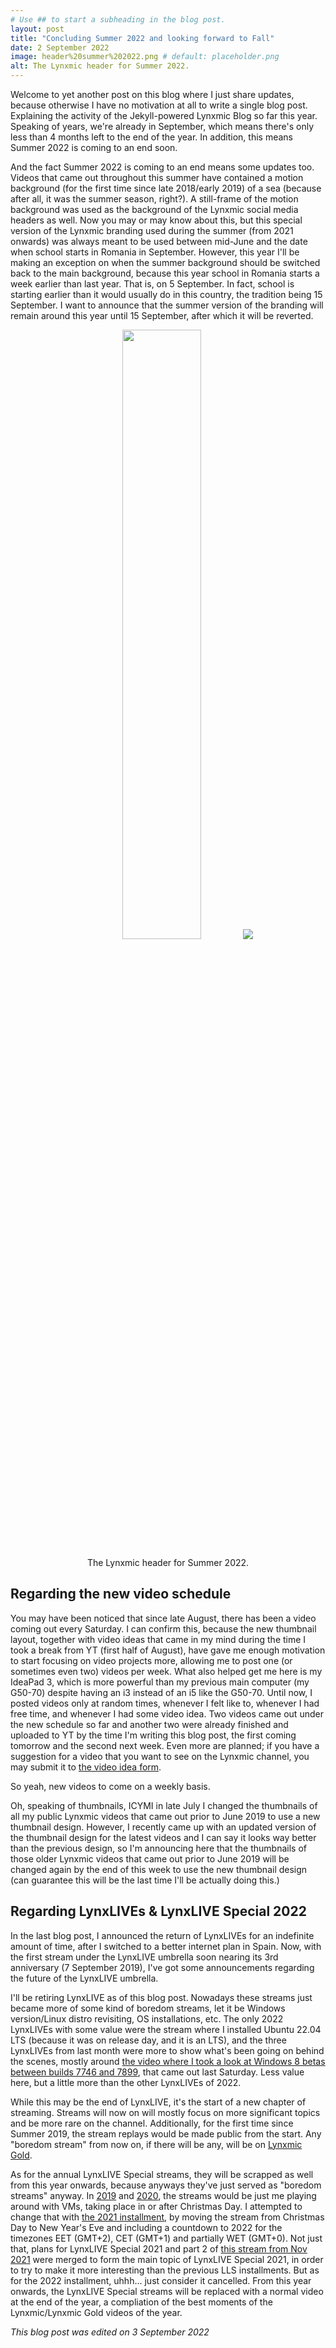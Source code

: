 ```yaml
---
# Use ## to start a subheading in the blog post.
layout: post
title: "Concluding Summer 2022 and looking forward to Fall"
date: 2 September 2022
image: header%20summer%202022.png # default: placeholder.png
alt: The Lynxmic header for Summer 2022.
---
```

Welcome to yet another post on this blog where I just share updates, because otherwise I have no motivation at all to write a single blog post. Explaining the activity of the Jekyll-powered Lynxmic Blog so far this year. Speaking of years, we're already in September, which means there's only less than 4 months left to the end of the year. In addition, this means Summer 2022 is coming to an end soon.

And the fact Summer 2022 is coming to an end means some updates too. Videos that came out throughout this summer have contained a motion background (for the first time since late 2018/early 2019) of a sea (because after all, it was the summer season, right?). A still-frame of the motion background was used as the background of the Lynxmic social media headers as well. Now you may or may know about this, but this special version of the Lynxmic branding used during the summer (from 2021 onwards) was always meant to be used between mid-June and the date when school starts in Romania in September. However, this year I'll be making an exception on when the summer background should be switched back to the main background, because this year school in Romania starts a week earlier than last year. That is, on 5 September. In fact, school is starting earlier than it would usually do in this country, the tradition being 15 September. I want to announce that the summer version of the branding will remain around this year until 15 September, after which it will be reverted.

<div style="text-align: center;">
<img class="is-hidden-mobile" width="50%" height="auto" src="{{ site.url }}{{ site.baseurl }}{{ site.image_src }}header summer 2022.png">
<img class="is-hidden-widescreen" src="{{ site.url }}{{ site.baseurl }}{{ site.image_src }}header summer 2022.png">
<p>The Lynxmic header for Summer 2022.</p>
</div>

## Regarding the new video schedule
You may have been noticed that since late August, there has been a video coming out every Saturday. I can confirm this, because the new thumbnail layout, together with video ideas that came in my mind during the time I took a break from YT (first half of August), have gave me enough motivation to start focusing on video projects more, allowing me to post one (or sometimes even two) videos per week. What also helped get me here is my IdeaPad 3, which is more powerful than my previous main computer (my G50-70) despite having an i3 instead of an i5 like the G50-70. Until now, I posted videos only at random times, whenever I felt like to, whenever I had free time, and whenever I had some video idea. Two videos came out under the new schedule so far and another two were already finished and uploaded to YT by the time I'm writing this blog post, the first coming tomorrow and the second next week. Even more are planned; if you have a suggestion for a video that you want to see on the Lynxmic channel, you may submit it to [the video idea form][1].

So yeah, new videos to come on a weekly basis.

Oh, speaking of thumbnails, ICYMI in late July I changed the thumbnails of all my public Lynxmic videos that came out prior to June 2019 to use a new thumbnail design. However, I recently came up with an updated version of the thumbnail design for the latest videos and I can say it looks way better than the previous design, so I'm announcing here that the thumbnails of those older Lynxmic videos that came out prior to June 2019 will be changed again by the end of this week to use the new thumbnail design (can guarantee this will be the last time I'll be actually doing this.)

## Regarding LynxLIVEs & LynxLIVE Special 2022
In the last blog post, I announced the return of LynxLIVEs for an indefinite amount of time, after I switched to a better internet plan in Spain. Now, with the first stream under the LynxLIVE umbrella soon nearing its 3rd anniversary (7 September 2019), I've got some announcements regarding the future of the LynxLIVE umbrella.

I'll be retiring LynxLIVE as of this blog post. Nowadays these streams just became more of some kind of boredom streams, let it be Windows version/Linux distro revisiting, OS installations, etc. The only 2022 LynxLIVEs with some value were the stream where I installed Ubuntu 22.04 LTS (because it was on release day, and it is an LTS), and the three LynxLIVEs from last month were more to show what's been going on behind the scenes, mostly around [the video where I took a look at Windows 8 betas between builds 7746 and 7899][2], that came out last Saturday. Less value here, but a little more than the other LynxLIVEs of 2022.

While this may be the end of LynxLIVE, it's the start of a new chapter of streaming. Streams will now on will mostly focus on more significant topics and be more rare on the channel. Additionally, for the first time since Summer 2019, the stream replays would be made public from the start. Any "boredom stream" from now on, if there will be any, will be on [Lynxmic Gold][3].

As for the annual LynxLIVE Special streams, they will be scrapped as well from this year onwards, because anyways they've just served as "boredom streams" anyway. In [2019][4] and [2020][5], the streams would be just me playing around with VMs, taking place in or after Christmas Day. I attempted to change that with [the 2021 installment][6], by moving the stream from Christmas Day to New Year's Eve and including a countdown to 2022 for the timezones EET (GMT+2), CET (GMT+1) and partially WET (GMT+0). Not just that, plans for LynxLIVE Special 2021 and part 2 of [this stream from Nov 2021][7] were merged to form the main topic of LynxLIVE Special 2021, in order to try to make it more interesting than the previous LLS installments. But as for the 2022 installment, uhhh... just consider it cancelled. From this year onwards, the LynxLIVE Special streams will be replaced with a normal video at the end of the year, a compliation of the best moments of the Lynxmic/Lynxmic Gold videos of the year.

*This blog post was edited on 3 September 2022*

[1]: https://forms.gle/NS6dCER2gwZRBn3o7
[2]: https://youtu.be/M94mzKpILIg
[3]: https://www.youtube.com/channel/UCe_Ujtwt16EEZbzBZqvD2CQ
[4]: https://youtu.be/2MqjjIgtW6o
[5]: https://youtu.be/Pnuo_P7-1fE
[6]: https://youtu.be/UZUB9AR5ogI
[7]: https://youtu.be/e1624XCf2JU
